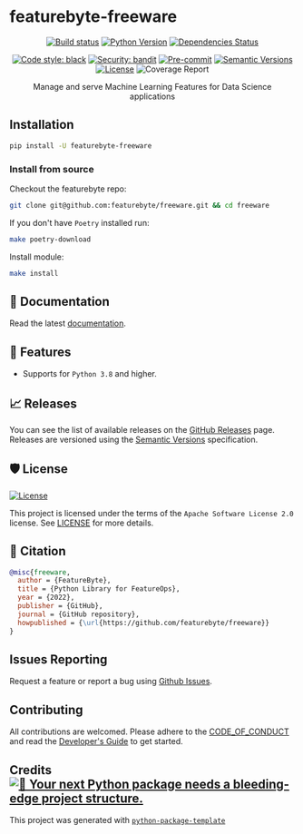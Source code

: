 # featurebyte-freeware

<div align="center">

[![Build status](https://github.com/featurebyte/freeware/workflows/build/badge.svg?branch=main&event=push)](https://github.com/featurebyte/freeware/actions?query=workflow%3Abuild)
[![Python Version](https://img.shields.io/pypi/pyversions/featurebyte.svg)](https://pypi.org/project/featurebyte/)
[![Dependencies Status](https://img.shields.io/badge/dependencies-up%20to%20date-brightgreen.svg)](https://github.com/featurebyte/freeware/pulls?utf8=%E2%9C%93&q=is%3Apr%20author%3Aapp%2Fdependabot)

[![Code style: black](https://img.shields.io/badge/code%20style-black-000000.svg)](https://github.com/psf/black)
[![Security: bandit](https://img.shields.io/badge/security-bandit-green.svg)](https://github.com/PyCQA/bandit)
[![Pre-commit](https://img.shields.io/badge/pre--commit-enabled-brightgreen?logo=pre-commit&logoColor=white)](https://github.com/featurebyte/freeware/blob/main/.pre-commit-config.yaml)
[![Semantic Versions](https://img.shields.io/badge/%20%20%F0%9F%93%A6%F0%9F%9A%80-semantic--versions-e10079.svg)](https://github.com/featurebyte/freeware/releases)
[![License](https://img.shields.io/github/license/featurebyte/freeware)](https://github.com/featurebyte/freeware/blob/main/LICENSE)
![Coverage Report](https://img.shields.io/endpoint?url=https://gist.githubusercontent.com/kchua78/8b82401396a9bf9b93424aeb36f09ef4/raw/coverage.json)

Manage and serve Machine Learning Features for Data Science applications

</div>

## Installation

```bash
pip install -U featurebyte-freeware
```

### Install from source

Checkout the featurebyte repo:
```bash
git clone git@github.com:featurebyte/freeware.git && cd freeware
```

If you don't have `Poetry` installed run:

```bash
make poetry-download
```

Install module:

```bash
make install
```

## 📝 Documentation

Read the latest [documentation](https://featurebyte.github.io/freeware/).

## 🚀 Features

- Supports for `Python 3.8` and higher.

## 📈 Releases

You can see the list of available releases on the [GitHub Releases](https://github.com/featurebyte/freeware/releases) page.
Releases are versioned using the [Semantic Versions](https://semver.org/) specification.

## 🛡 License

[![License](https://img.shields.io/github/license/featurebyte/freeware)](https://github.com/featurebyte/freeware/blob/main/LICENSE)

This project is licensed under the terms of the `Apache Software License 2.0` license. See [LICENSE](https://github.com/featurebyte/freeware/blob/main/LICENSE) for more details.

## 📃 Citation

```bibtex
@misc{freeware,
  author = {FeatureByte},
  title = {Python Library for FeatureOps},
  year = {2022},
  publisher = {GitHub},
  journal = {GitHub repository},
  howpublished = {\url{https://github.com/featurebyte/freeware}}
}
```

## Issues Reporting
Request a feature or report a bug using [Github Issues](https://github.com/featurebyte/freeware/issues).

## Contributing
All contributions are welcomed. Please adhere to the [CODE_OF_CONDUCT](https://github.com/featurebyte/freeware/blob/main/CODE_OF_CONDUCT.md) and read the
[Developer's Guide](https://github.com/featurebyte/freeware/blob/main/CONTRIBUTING.md) to get started.

## Credits [![🚀 Your next Python package needs a bleeding-edge project structure.](https://img.shields.io/badge/python--package--template-%F0%9F%9A%80-brightgreen)](https://github.com/TezRomacH/python-package-template)

This project was generated with [`python-package-template`](https://github.com/TezRomacH/python-package-template)

